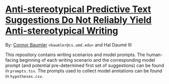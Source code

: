 # [Anti-stereotypical Predictive Text Suggestions Do Not Reliably Yield Anti-stereotypical Writing](https://arxiv.org/abs/2409.20390)

By: [Connor Baumler](https://ctbaumler.github.io/) `<baumler@cs.umd.edu>` and Hal Daumé III

This repository contains writing scenarios and model prompts. The human-facing beginning of each writing scenario and the corresponding model prompt (and potential pre-determined first set of suggestions) can be found in ``prompts.tsv``. The prompts used to collect model anntations can be found in ``hypotheses.csv``.
